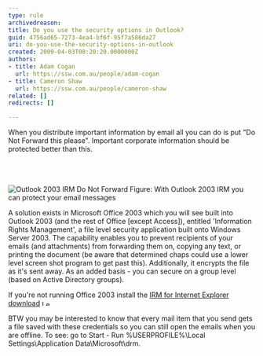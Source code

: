 ```yaml
---
type: rule
archivedreason: 
title: Do you use the security options in Outlook?
guid: 4756ad65-7273-4ea4-bf6f-95f7a586da27
uri: do-you-use-the-security-options-in-outlook
created: 2009-04-03T08:20:20.0000000Z
authors:
- title: Adam Cogan
  url: https://ssw.com.au/people/adam-cogan
- title: Cameron Shaw
  url: https://ssw.com.au/people/cameron-shaw
related: []
redirects: []

---
```



When you distribute important information by email all you can do is put &quot;Do Not Forward this please&quot;. Important corporate information should be protected better than this. <br>
<br>

<br><excerpt class='endintro'></excerpt><br>
  <img class="ms-rteCustom-ImageArea" alt="Outlook 2003 IRM Do Not Forward" src="/Standards/Communication/RulesToBetterEmail/PublishingImages/Outlook2003IRMDoNotForward.gif" />
<font class="ms-rteCustom-FigureNormal">Figure&#58; With Outlook 2003 IRM you can protect your email messages </font>
<p>A solution exists in Microsoft Office 2003 which you will see built into Outlook 2003 (and the rest of Office [except Access]), entitled 'Information Rights Management', a file level security application built onto Windows Server 2003. The capability enables you to prevent recipients of your emails (and attachments) from forwarding them on, copying any text, or printing the document (be aware that determined chaps could use a lower level screen shot program to get past this). Additionally, it encrypts the file as it's sent away. As an added basis - you can secure on a group level (based on Active Directory groups). </p>
<p>If you're not running Office 2003 install the <a href="http&#58;//www.ssw.com.au/ssw/Redirect/Microsoft/Office2003IRMDownload.htm">IRM for Internet Explorer download</a> <img height="11" width="17" alt="Leave Site" src="http&#58;//www.ssw.com.au/ssw/Images/LeaveSite.gif" /> </p>
<p>BTW you may be interested to know that every mail item that you send gets a file saved with these credentials so you can still open the emails when you are offline. To see&#58; go to Start - Run %USERPROFILE%\Local Settings\Application Data\Microsoft\drm.</p>



